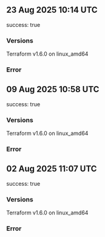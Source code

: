 ## 23 Aug 2025 10:14 UTC

success: true

### Versions

Terraform v1.6.0
on linux_amd64

### Error

## 09 Aug 2025 10:58 UTC

success: true

### Versions

Terraform v1.6.0
on linux_amd64

### Error

## 02 Aug 2025 11:07 UTC

success: true

### Versions

Terraform v1.6.0
on linux_amd64

### Error

